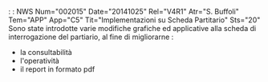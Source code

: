  :  : NWS Num="002015" Date="20141025" Rel="V4R1" Atr="S. Buffoli" Tem="APP" App="C5" Tit="Implementazioni su Scheda Partitario" Sts="20"
Sono state introdotte varie modifiche grafiche ed applicative alla scheda di interrogazione del partiario, al fine di migliorarne : 

-  la consultabilità
-  l'operatività
-  il report in formato pdf
